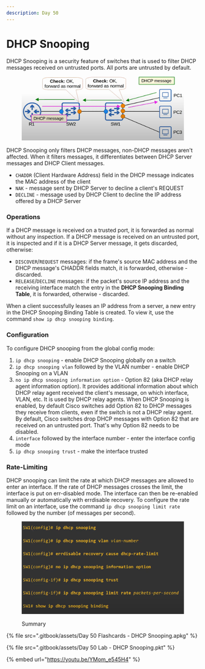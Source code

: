 ```yaml
---
description: Day 50
---
```


# DHCP Snooping

DHCP Snooping is a security feature of switches that is used to filter DHCP messages received on untrusted ports. All ports are untrusted by default.&#x20;

<figure><img src=".gitbook/assets/image (6) (1) (1) (1) (1) (1) (1).png" alt="DHCP Snooping demo" width="563"><figcaption></figcaption></figure>

DHCP Snooping only filters DHCP messages, non-DHCP messages aren't affected. When it filters messages, it differentiates between DHCP Server messages and DHCP Client messages.&#x20;

* `CHADDR` (Client Hardware Address) field in the DHCP message indicates the MAC address of the client
* `NAK` - message sent by DHCP Server to decline a client's REQUEST
* `DECLINE` - message used by DHCP Client to decline the IP address offered by a DHCP Server

### Operations

If a DHCP message is received on a trusted port, it is forwarded as normal without any inspection. If a DHCP message is received on an untrusted port, it is inspected and if it is a DHCP Server message, it gets discarded, otherwise:

* `DISCOVER`/`REQUEST` messages: if the frame's source MAC address and the DHCP message's CHADDR fields match, it is forwarded, otherwise - discarded.
* `RELEASE`/`DECLINE` messages: if the packet's source IP address and the receiving interface match the entry in the **DHCP Snooping Binding Table**, it is forwarded, otherwise - discarded.

When a client successfully leases an IP address from a server, a new entry in the DHCP Snooping Binding Table is created. To view it, use the command `show ip dhcp snooping binding`.

### Configuration

To configure DHCP snooping from the global config mode:

1. `ip dhcp snooping` - enable DHCP Snooping globally on a switch
2. `ip dhcp snooping vlan` followed by the VLAN number - enable DHCP Snooping on a VLAN
3. `no ip dhcp snooping information option` - Option 82 (aka DHCP relay agent information option). It provides additional information about which DHCP relay agent received the client's message, on which interface, VLAN, etc. It is used by DHCP relay agents. When DHCP Snooping is enabled, by default Cisco switches add Option 82 to DHCP messages they receive from clients, even if the switch is not a DHCP relay agent. By default, Cisco switches drop DHCP messages with Option 82 that are received on an untrusted port. That's why Option 82 needs to be disabled.
4. `interface` followed by the interface number - enter the interface config mode
5. `ip dhcp snooping trust` - make the interface trusted

### Rate-Limiting

DHCP snooping can limit the rate at which DHCP messages are allowed to enter an interface. If the rate of DHCP messages crosses the limit, the interface is put on err-disabled mode. The interface can then be re-enabled manually or automatically with errdisable recovery. To configure the rate limit on an interface, use the command `ip dhcp snooping limit rate` followed by the number (of messages per second).

<figure><img src=".gitbook/assets/image (1) (1) (1) (1) (1) (1) (1) (1) (1).png" alt="Summary" width="563"><figcaption><p>Summary</p></figcaption></figure>

{% file src=".gitbook/assets/Day 50 Flashcards - DHCP Snooping.apkg" %}

{% file src=".gitbook/assets/Day 50 Lab - DHCP Snooping.pkt" %}

{% embed url="https://youtu.be/YMom_e545H4" %}

